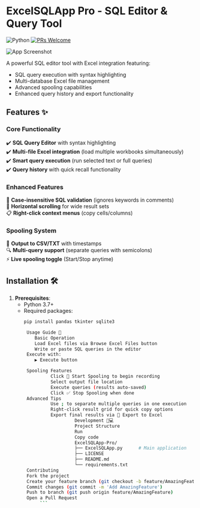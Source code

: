 # ExcelSQLApp Pro - SQL Editor & Query Tool

![Python](https://img.shields.io/badge/python-3.7+-blue.svg)
[![PRs Welcome](https://img.shields.io/badge/PRs-welcome-brightgreen.svg)](CONTRIBUTING.md)

![App Screenshot](screenshot.png) <!-- Add actual screenshot later -->

A powerful SQL editor tool with Excel integration featuring:
- SQL query execution with syntax highlighting
- Multi-database Excel file management
- Advanced spooling capabilities
- Enhanced query history and export functionality

## Features ✨

### Core Functionality
✔️ **SQL Query Editor** with syntax highlighting  
✔️ **Multi-file Excel integration** (load multiple workbooks simultaneously)  
✔️ **Smart query execution** (run selected text or full queries)  
✔️ **Query history** with quick recall functionality  

### Enhanced Features
🎯 **Case-insensitive SQL validation** (ignores keywords in comments)  
🚀 **Horizontal scrolling** for wide result sets  
📋 **Right-click context menus** (copy cells/columns)  

### Spooling System
📁 **Output to CSV/TXT** with timestamps  
🔍 **Multi-query support** (separate queries with semicolons)  
⚡ **Live spooling toggle** (Start/Stop anytime)  

## Installation 🛠️

1. **Prerequisites**:
   - Python 3.7+
   - Required packages:
     ```bash
     pip install pandas tkinter sqlite3

      Usage Guide 📖
         Basic Operation
         Load Excel files via Browse Excel Files button
         Write or paste SQL queries in the editor
      Execute with:
         ▶ Execute button

      Spooling Features
               Click 🔴 Start Spooling to begin recording
               Select output file location
               Execute queries (results auto-saved)
               Click ✅ Stop Spooling when done
      Advanced Tips
               Use ; to separate multiple queries in one execution
               Right-click result grid for quick copy options
               Export final results via 💾 Export to Excel
                        Development 🧑💻
                        Project Structure
                        Run
                        Copy code
                        ExcelSQLApp-Pro/
                        ├── ExcelSQLApp.py      # Main application
                        ├── LICENSE
                        ├── README.md
                        └── requirements.txt
      Contributing
      Fork the project
      Create your feature branch (git checkout -b feature/AmazingFeature)
      Commit changes (git commit -m 'Add AmazingFeature')
      Push to branch (git push origin feature/AmazingFeature)
      Open a Pull Request
           ```
      
